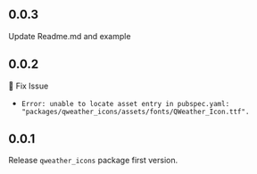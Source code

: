 ## 0.0.3

Update Readme.md and example

## 0.0.2

🔧 Fix Issue

- `Error: unable to locate asset entry in pubspec.yaml: "packages/qweather_icons/assets/fonts/QWeather_Icon.ttf".`

## 0.0.1

Release `qweather_icons` package first version.
